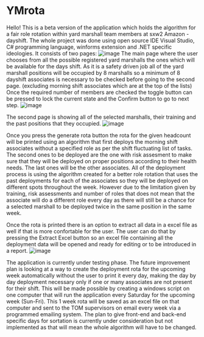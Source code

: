 # YMrota
Hello!
  This is a beta version of the application which holds the algorithm for a fair role rotation within yard marshall team members at sxw2 Amazon - dayshift.
The whole project was done using open source IDE Visual Studio, C# programming language, winforms extension and .NET specific ideologies.
  It consists of two pages: 
![image](https://user-images.githubusercontent.com/96778964/164802789-3810b97b-d7ec-48c1-a7c6-c8313999c8a2.png)
  The main page where the user chooses from all the possible registered yard marshalls the ones which will be available for the days shift. As it is a safety driven
job all of the yard marshall positions will be occupied by 8 marshalls so a minimum of 8 dayshift associates is necessary to be checked before going to the second
page. (excluding morning shift associates which are at the top of the lists)
Once the required number of members are checked the toggle button can be pressed to lock the current state and the Confirm button to go to next step.
![image](https://user-images.githubusercontent.com/96778964/164803190-d5f0aafd-2bc8-41f1-a8b2-72631211bf6a.png)



  The second page is showing all of the selected marshalls, their training and the past positions that they occupied.
![image](https://user-images.githubusercontent.com/96778964/164803272-2d3a1233-cf14-461b-96eb-f2d325089f69.png)


  Once you press the generate rota button the rota for the given headcount will be printed using an algorithm that first deploys the morning shift associates
without a specified role as per the shift fluctuating list of tasks. The second ones to be deployed are the one with risk assesment to make sure that they
will be deployed on proper positions according to their health needs. The last ones will be the other associates. All of the deployment process is using 
the algorithm created for a better role rotation that uses the past deployments for each of the associates so they will be deployed on different spots throughout 
the week. However due to the limitation given by training, risk assessments and number of roles that does not mean that the associate will do a different role 
every day as there will still be a chance for a selected marshall to be deployed twice in the same position in the same week. 

  Once the rota is printed there is an option to extract all data in a excel file as well if that is more confortable for the user. The user can do that by 
pressing the Extract Excel button so an excel file containing all the deployment data will be opened and ready for editing or to be introduced in a report.
![image](https://user-images.githubusercontent.com/96778964/164805135-c3829a72-decd-498e-baca-455e0e7bc205.png)

  The application is currently under testing phase. The future improvement plan is looking at a way to create the deployment rota for the upcoming week automatically
without the user to print it every day, making the day by day deployment necessary only if one or many associates are not present for their shift. This will be made possible by creating a windows script on one computer that will run the application every Saturday for the upcoming week (Sun-Fri). This 1 week rota will be saved as an excel file on that computer and sent to the TOM supervisors on email every week via a programmed emailing system. The plan to give front-end and back-end specific days for sortation is currently under consideration but not implemented as that will mean the whole algorithm will have to be changed.
